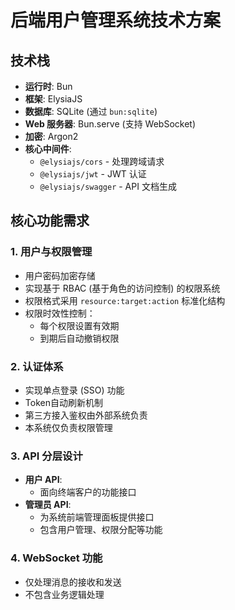 # 后端用户管理系统技术方案

## 技术栈

- **运行时**: Bun
- **框架**: ElysiaJS
- **数据库**: SQLite (通过 `bun:sqlite`)
- **Web 服务器**: Bun.serve (支持 WebSocket)
- **加密**: Argon2
- **核心中间件**:
  - `@elysiajs/cors` - 处理跨域请求
  - `@elysiajs/jwt` - JWT 认证
  - `@elysiajs/swagger` - API 文档生成

## 核心功能需求

### 1. 用户与权限管理

- 用户密码加密存储
- 实现基于 RBAC (基于角色的访问控制) 的权限系统
- 权限格式采用 `resource:target:action` 标准化结构
- 权限时效性控制：
  - 每个权限设置有效期
  - 到期后自动撤销权限

### 2. 认证体系

- 实现单点登录 (SSO) 功能
- Token自动刷新机制
- 第三方接入鉴权由外部系统负责
- 本系统仅负责权限管理

### 3. API 分层设计

- **用户 API**:
  - 面向终端客户的功能接口
- **管理员 API**:
  - 为系统前端管理面板提供接口
  - 包含用户管理、权限分配等功能

### 4. WebSocket 功能

- 仅处理消息的接收和发送
- 不包含业务逻辑处理
